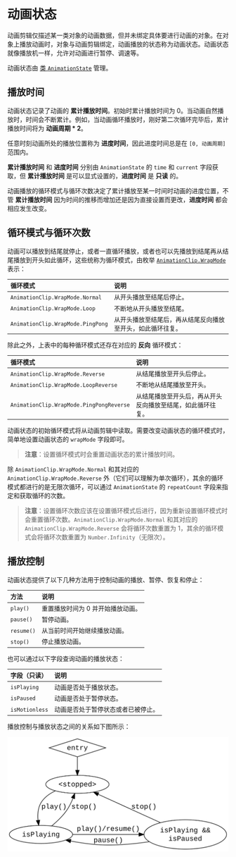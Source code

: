 # 动画状态

动画剪辑仅描述某一类对象的动画数据，但并未绑定具体要进行动画的对象。在对象上播放动画时，对象与动画剪辑绑定，动画播放的状态称为动画状态。动画状态就像播放机一样，允许对动画进行暂停、调速等。

动画状态由 [类 `AnimationState`](__APIDOC__/zh/classes/animation.animationstate-1.html) 管理。

## 播放时间

动画状态记录了动画的 **累计播放时间**。初始时累计播放时间为 0。当动画自然播放时，时间会不断累计。例如，当动画循环播放时，刚好第二次循环完毕后，累计播放时间将为 **动画周期 * 2**。

任意时刻动画所处的播放位置称为 **进度时间**，因此进度时间总是在 `[0, 动画周期]` 范围内。

**累计播放时间** 和 **进度时间** 分别由 `AnimationState` 的 `time` 和 `current` 字段获取，但 **累计播放时间** 是可以显式设置的，**进度时间** 是 **只读** 的。

动画播放的循环模式与循环次数决定了累计播放至某一时间时动画的进度位置，不管 **累计播放时间** 因为时间的推移而增加还是因为直接设置而更改，**进度时间** 都会相应发生改变。

## 循环模式与循环次数

动画可以播放到结尾就停止，或者一直循环播放，或者也可以先播放到结尾再从结尾播放到开头如此循环，这些统称为循环模式，由枚举 [`AnimationClip.WrapMode`](__APIDOC__/zh/enums/animation.wrapmode.html) 表示：

| 循环模式 | 说明 |
| :--- | :--- |
| `AnimationClip.WrapMode.Normal`  | 从开头播放至结尾后停止。 |
| `AnimationClip.WrapMode.Loop`    | 不断地从开头播放至结尾。 |
| `AnimationClip.WrapMode.PingPong` | 从开头播放至结尾后，再从结尾反向播放至开头，如此循环往复。 |

除此之外，上表中的每种循环模式还存在对应的 **反向** 循环模式：

| 循环模式 | 说明 |
| :--- | :--- |
| `AnimationClip.WrapMode.Reverse`  | 从结尾播放至开头后停止。 |
| `AnimationClip.WrapMode.LoopReverse`    | 不断地从结尾播放至开头。 |
| `AnimationClip.WrapMode.PingPongReverse` | 从结尾播放至开头后，再从开头反向播放至结尾，如此循环往复。 |

动画状态的初始循环模式将从动画剪辑中读取。需要改变动画状态的循环模式时，简单地设置动画状态的 `wrapMode` 字段即可。

> **注意**：设置循环模式时会重置动画状态的累计播放时间。

除 `AnimationClip.WrapMode.Normal` 和其对应的 `AnimationClip.WrapMode.Reverse` 外（它们可以理解为单次循环），其余的循环模式都进行的是无限次循环，可以通过 `AnimationState` 的 `repeatCount` 字段来指定和获取循环的次数。

> **注意**：设置循环次数应该在设置循环模式后进行，因为重新设置循环模式时会重置循环次数。`AnimationClip.WrapMode.Normal` 和其对应的 `AnimationClip.WrapMode.Reverse` 会将循环次数重置为 1，其余的循环模式会将循环次数重置为 `Number.Infinity`（无限次）。

## 播放控制

动画状态提供了以下几种方法用于控制动画的播放、暂停、恢复和停止：

| 方法 | 说明 |
| :--- | :--- |
| `play()`  | 重置播放时间为 0 并开始播放动画。 |
| `pause()`    | 暂停动画。 |
| `resume()` | 从当前时间开始继续播放动画。 |
| `stop()` | 停止播放动画。 |

也可以通过以下字段查询动画的播放状态：

| 字段（只读） | 说明 |
| :--- | :--- |
| `isPlaying`  | 动画是否处于播放状态。 |
| `isPaused`    | 动画是否处于暂停状态。 |
| `isMotionless` | 动画是否处于暂停状态或者已被停止。 |

播放控制与播放状态之间的关系如下图所示：

![Playback control](./playback-control.svg)
